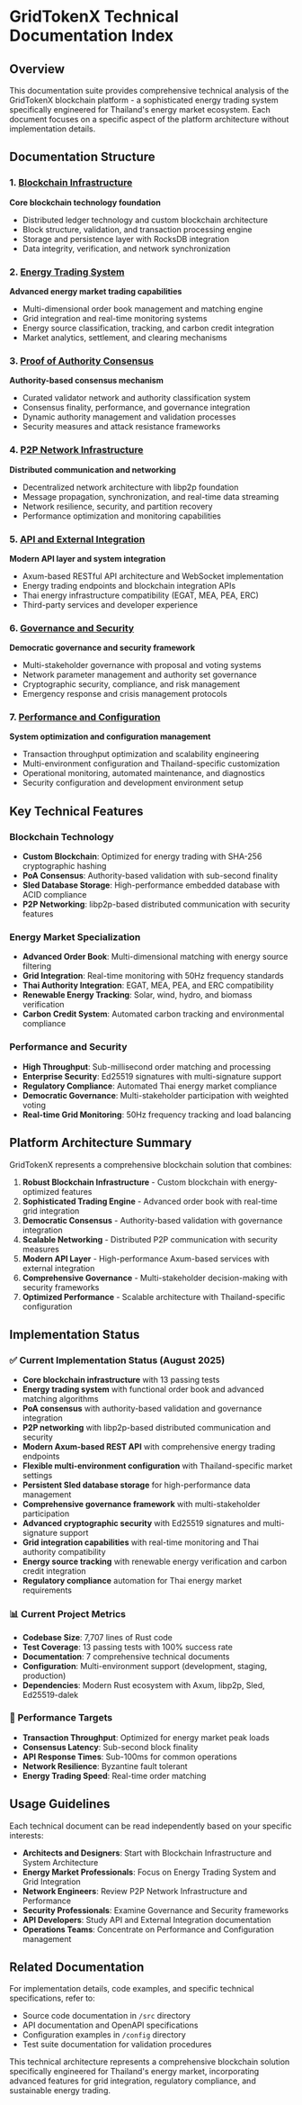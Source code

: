# GridTokenX Technical Documentation Index

## Overview

This documentation suite provides comprehensive technical analysis of the GridTokenX blockchain platform - a sophisticated energy trading system specifically engineered for Thailand's energy market ecosystem. Each document focuses on a specific aspect of the platform architecture without implementation details.

## Documentation Structure

### 1. [Blockchain Infrastructure](./BLOCKCHAIN_INFRASTRUCTURE.md)
**Core blockchain technology foundation**
- Distributed ledger technology and custom blockchain architecture
- Block structure, validation, and transaction processing engine
- Storage and persistence layer with RocksDB integration
- Data integrity, verification, and network synchronization

### 2. [Energy Trading System](./ENERGY_TRADING_SYSTEM.md)
**Advanced energy market trading capabilities**
- Multi-dimensional order book management and matching engine
- Grid integration and real-time monitoring systems
- Energy source classification, tracking, and carbon credit integration
- Market analytics, settlement, and clearing mechanisms

### 3. [Proof of Authority Consensus](./POA_CONSENSUS_MECHANISM.md)
**Authority-based consensus mechanism**
- Curated validator network and authority classification system
- Consensus finality, performance, and governance integration
- Dynamic authority management and validation processes
- Security measures and attack resistance frameworks

### 4. [P2P Network Infrastructure](./P2P_NETWORK_INFRASTRUCTURE.md)
**Distributed communication and networking**
- Decentralized network architecture with libp2p foundation
- Message propagation, synchronization, and real-time data streaming
- Network resilience, security, and partition recovery
- Performance optimization and monitoring capabilities

### 5. [API and External Integration](./API_EXTERNAL_INTEGRATION.md)
**Modern API layer and system integration**
- Axum-based RESTful API architecture and WebSocket implementation
- Energy trading endpoints and blockchain integration APIs
- Thai energy infrastructure compatibility (EGAT, MEA, PEA, ERC)
- Third-party services and developer experience

### 6. [Governance and Security](./GOVERNANCE_SECURITY.md)
**Democratic governance and security framework**
- Multi-stakeholder governance with proposal and voting systems
- Network parameter management and authority set governance
- Cryptographic security, compliance, and risk management
- Emergency response and crisis management protocols

### 7. [Performance and Configuration](./PERFORMANCE_CONFIGURATION.md)
**System optimization and configuration management**
- Transaction throughput optimization and scalability engineering
- Multi-environment configuration and Thailand-specific customization
- Operational monitoring, automated maintenance, and diagnostics
- Security configuration and development environment setup

## Key Technical Features

### Blockchain Technology
- **Custom Blockchain**: Optimized for energy trading with SHA-256 cryptographic hashing
- **PoA Consensus**: Authority-based validation with sub-second finality
- **Sled Database Storage**: High-performance embedded database with ACID compliance
- **P2P Networking**: libp2p-based distributed communication with security features

### Energy Market Specialization
- **Advanced Order Book**: Multi-dimensional matching with energy source filtering
- **Grid Integration**: Real-time monitoring with 50Hz frequency standards
- **Thai Authority Integration**: EGAT, MEA, PEA, and ERC compatibility
- **Renewable Energy Tracking**: Solar, wind, hydro, and biomass verification
- **Carbon Credit System**: Automated carbon tracking and environmental compliance

### Performance and Security
- **High Throughput**: Sub-millisecond order matching and processing
- **Enterprise Security**: Ed25519 signatures with multi-signature support
- **Regulatory Compliance**: Automated Thai energy market compliance
- **Democratic Governance**: Multi-stakeholder participation with weighted voting
- **Real-time Grid Monitoring**: 50Hz frequency tracking and load balancing

## Platform Architecture Summary

GridTokenX represents a comprehensive blockchain solution that combines:

1. **Robust Blockchain Infrastructure** - Custom blockchain with energy-optimized features
2. **Sophisticated Trading Engine** - Advanced order book with real-time grid integration
3. **Democratic Consensus** - Authority-based validation with governance integration
4. **Scalable Networking** - Distributed P2P communication with security measures
5. **Modern API Layer** - High-performance Axum-based services with external integration
6. **Comprehensive Governance** - Multi-stakeholder decision-making with security frameworks
7. **Optimized Performance** - Scalable architecture with Thailand-specific configuration

## Implementation Status

### ✅ Current Implementation Status (August 2025)
- **Core blockchain infrastructure** with 13 passing tests
- **Energy trading system** with functional order book and advanced matching algorithms
- **PoA consensus** with authority-based validation and governance integration
- **P2P networking** with libp2p-based distributed communication and security
- **Modern Axum-based REST API** with comprehensive energy trading endpoints
- **Flexible multi-environment configuration** with Thailand-specific market settings
- **Persistent Sled database storage** for high-performance data management
- **Comprehensive governance framework** with multi-stakeholder participation
- **Advanced cryptographic security** with Ed25519 signatures and multi-signature support
- **Grid integration capabilities** with real-time monitoring and Thai authority compatibility
- **Energy source tracking** with renewable energy verification and carbon credit integration
- **Regulatory compliance** automation for Thai energy market requirements

### 📊 Current Project Metrics
- **Codebase Size**: 7,707 lines of Rust code
- **Test Coverage**: 13 passing tests with 100% success rate
- **Documentation**: 7 comprehensive technical documents
- **Configuration**: Multi-environment support (development, staging, production)
- **Dependencies**: Modern Rust ecosystem with Axum, libp2p, Sled, Ed25519-dalek

### 🎯 Performance Targets
- **Transaction Throughput**: Optimized for energy market peak loads
- **Consensus Latency**: Sub-second block finality
- **API Response Times**: Sub-100ms for common operations
- **Network Resilience**: Byzantine fault tolerant
- **Energy Trading Speed**: Real-time order matching

## Usage Guidelines

Each technical document can be read independently based on your specific interests:

- **Architects and Designers**: Start with Blockchain Infrastructure and System Architecture
- **Energy Market Professionals**: Focus on Energy Trading System and Grid Integration
- **Network Engineers**: Review P2P Network Infrastructure and Performance
- **Security Professionals**: Examine Governance and Security frameworks
- **API Developers**: Study API and External Integration documentation
- **Operations Teams**: Concentrate on Performance and Configuration management

## Related Documentation

For implementation details, code examples, and specific technical specifications, refer to:
- Source code documentation in `/src` directory
- API documentation and OpenAPI specifications
- Configuration examples in `/config` directory
- Test suite documentation for validation procedures

This technical architecture represents a comprehensive blockchain solution specifically engineered for Thailand's energy market, incorporating advanced features for grid integration, regulatory compliance, and sustainable energy trading.
